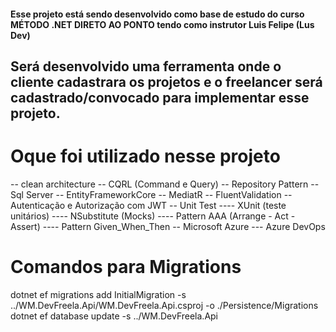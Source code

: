 
#### Esse projeto está sendo desenvolvido como base de estudo do curso MÉTODO .NET DIRETO AO PONTO tendo como instrutor Luis Felipe (Lus Dev)
## Será desenvolvido uma ferramenta onde o cliente cadastrara os projetos e o freelancer será cadastrado/convocado para implementar esse projeto.

# Oque foi utilizado nesse projeto
-- clean architecture
-- CQRL (Command e Query)
-- Repository Pattern
-- Sql Server
-- EntityFrameworkCore
-- MediatR
-- FluentValidation 
-- Autenticação e Autorização com JWT
-- Unit Test
---- XUnit (teste unitários)
---- NSubstitute (Mocks)
---- Pattern AAA (Arrange - Act - Assert)
---- Pattern Given_When_Then
-- Microsoft Azure
--- Azure DevOps

# Comandos para Migrations
 dotnet ef migrations add InitialMigration -s ../WM.DevFreela.Api/WM.DevFreela.Api.csproj -o ./Persistence/Migrations
 dotnet ef database update -s ../WM.DevFreela.Api
 